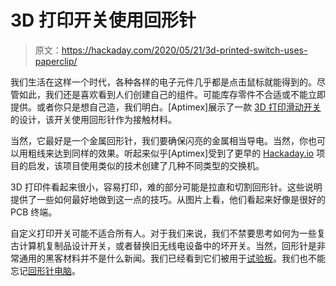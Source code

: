 # 3D 打印开关使用回形针

> 原文：<https://hackaday.com/2020/05/21/3d-printed-switch-uses-paperclip/>

我们生活在这样一个时代，各种各样的电子元件几乎都是点击鼠标就能得到的。尽管如此，我们还是喜欢看到人们创建自己的组件。可能库存零件不合适或不能立即提供。或者你只是想自己造，我们明白。[Aptimex]展示了一款 [3D 打印滑动开关](https://www.instructables.com/id/3D-Printed-Electric-Slide-Switch-Using-Only-a-Pape/)的设计，该开关使用回形针作为接触材料。

当然，它最好是一个金属回形针，我们要确保闪亮的金属相当导电。当然，你也可以用粗线来达到同样的效果。听起来似乎[Aptimex]受到了更早的 [Hackaday.io](https://hackaday.io/project/9942-opensource-3d-printed-electronic-components) 项目的启发，该项目使用类似的技术创建了几种不同类型的交换机。

3D 打印件看起来很小，容易打印，难的部分可能是拉直和切割回形针。这些说明提供了一些如何最好地做到这一点的技巧。从图片上看，他们看起来好像是很好的 PCB 终端。

自定义打印开关可能不适合所有人。对于我们来说，我们不禁要思考如何为一些复古计算机复制品设计开关，或者替换旧无线电设备中的坏开关。当然，回形针是非常通用的黑客材料并不是什么新闻。我们已经看到它们被用于[试验板](https://hackaday.com/2019/05/21/paperclip-breadboard/)。我们也不能忘记[回形针电脑](https://hackaday.com/2015/10/19/diy-computer-1968-style/)。
